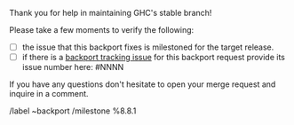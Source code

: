 Thank you for help in maintaining GHC's stable branch!

Please take a few moments to verify the following:

 * [ ] the issue that this backport fixes is milestoned for the target release.
 * [ ] if there is a [backport tracking issue]() for this backport request provide its issue number here: #NNNN

If you have any questions don't hesitate to open your merge request and inquire
in a comment.

/label ~backport
/milestone %8.8.1
